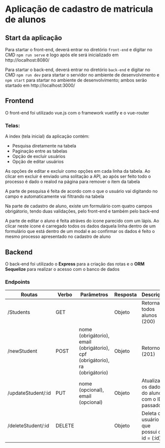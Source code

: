 # Aplicação de cadastro de matricula de alunos

## Start da aplicação
  Para startar o front-end, deverá entrar no diretório `front-end` e digitar no CMD `npm run serve` e logo após ele será inicializado em http://localhost:8080/

  Para startar o back-end, deverá entrar no diretório `back-end` e digitar no CMD `npm run dev` para startar o servidor no ambiente de desenvolvimento e `npm start` para startar no ambiente de desenvolvimento; ambos serão startado em http://localhost:3000/

## Frontend

  O front-end foi utilizado vue.js com o framework vuetify e o vue-router

### Telas:
  A index (tela inicial) da aplicação contém:

  * Pesquisa diretamente na tabela
  * Paginação entre as tabelas
  * Opção de excluir usuários
  * Opção de editar usuários

  As opções de editar e excluir como opções em cada linha da tabela. Ao clicar em excluir é enviado uma solitação a API, ao após ser feito todo o processo é dado o realod na página para remover o item da tabela

  A parte de pesquisa é feita de acordo com o que o usuário vai digitando no campo e automaticamente vai filtrando na tabela

  Na parte de cadastro de aluno, existe um formulário com quatro campos obrigátorio, tendo duas validações, pelo front-end e também pelo back-end 
  
  A parte de editar o aluno é feita atráves do icone parecido com um lápis. Ao clicar neste icone é carregado todos os dados daquela linha dentro de um formulário que está dentro de um modal e ao confirmar os dados é feito o mesmo processo apresentado no cadastro de aluno


## Backend
  O back-end foi utilizado o **Express** para a criação das rotas e o **ORM Sequelize** para realizar o acesso com o banco de dados

### Endpoints

  | Routas | Verbo | Parâmetros | Resposta | Descrição |
  |--------|-------|------------|----------|----------|
  | /Students| GET |            | Objeto    | Retorna todos alunos (200)
  | /newStudent | POST | nome (obrigátorio), email (obrigátorio), cpf (obrigátorio), ra (obrigátorio) | Objeto | Retorno (201)
  | /updateStudent/:id | PUT| nome (opcional), email (opcional)  | Objeto | Atualiza os dados do aluno com o ID passado
  | /deleteStudent/:id | DELETE | | Objeto |  Deleta o usuário que possui o id = (:id)
